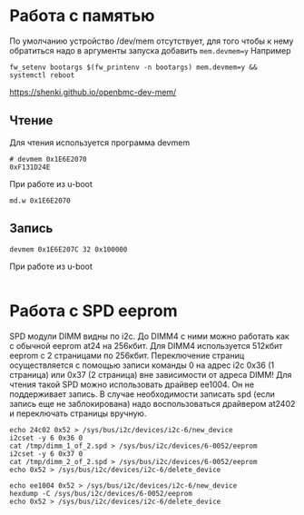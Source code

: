 # Работа с памятью
По умолчанию устройство /dev/mem отсутствует, для того чтобы к нему обратиться надо в аргументы запуска добавить `mem.devmem=y`
Например
```
fw_setenv bootargs $(fw_printenv -n bootargs) mem.devmem=y && systemctl reboot
```
https://shenki.github.io/openbmc-dev-mem/
## Чтение
Для чтения используется программа devmem
```
# devmem 0x1E6E2070
0xF131D24E
```
При работе из u-boot
```
md.w 0x1E6E2070
```
## Запись 
```
devmem 0x1E6E207C 32 0x100000
```
При работе из u-boot
```

```
# Работа с SPD eeprom
SPD модули DIMM видны по i2c. До DIMM4 c ними можно работать как с обычной eeprom at24 на 256кбит. Для DIMM4 используется 512кбит eeprom c 2 страницами по 256кбит. Переключение страниц осуществляется с помощью записи команды 0 на адрес i2c 0x36 (1 страница) или  0x37 (2 страница) вне зависимости от адреса DIMM! Для чтения такой SPD можно использовать драйвер ee1004. Он не поддерживает запись. В случае необходимости записать spd (если запись еще не заблокирована) надо воспользоваться драйвером at2402 и переключать страницы вручную.
```
echo 24c02 0x52 > /sys/bus/i2c/devices/i2c-6/new_device
i2cset -y 6 0x36 0
cat /tmp/dimm_1_of_2.spd > /sys/bus/i2c/devices/6-0052/eeprom
i2cset -y 6 0x37 0
cat /tmp/dimm_2_of_2.spd > /sys/bus/i2c/devices/6-0052/eeprom
echo 0x52 > /sys/bus/i2c/devices/i2c-6/delete_device

echo ee1004 0x52 > /sys/bus/i2c/devices/i2c-6/new_device
hexdump -C /sys/bus/i2c/devices/6-0052/eeprom
echo 0x52 > /sys/bus/i2c/devices/i2c-6/delete_device
```